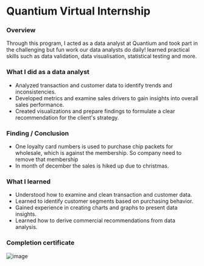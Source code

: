 
# Quantium Virtual Internship 

### Overview
Through this program, I acted as a data analyst at Quantium and took part in the challenging but fun work our data analysts do daily! learned practical skills such as data validation, data visualisation, statistical testing and more.

### What I did as a data analyst
- Analyzed transaction and customer data to identify trends and inconsistencies. 
- Developed metrics and examine sales drivers to gain insights into overall sales performance. 
- Created visualizations and prepare findings to formulate a clear recommendation for the client's strategy.

### Finding / Conclusion 
- One loyalty card numbers is used to purchase chip packets for wholesale, which is against the membership. So company need to remove that membership 
- In month of december the sales is hiked up due to christmas.

### What I learned
- Understood how to examine and clean transaction and customer data.
- Learned to identify customer segments based on purchasing behavior. 
- Gained experience in creating charts and graphs to present data insights.
- Learned how to derive commercial recommendations from data analysis.

### Completion certificate
![image](https://github.com/user-attachments/assets/cec39669-e5a9-438e-b201-a489e53bdbf1)
